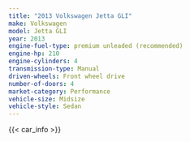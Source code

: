 ```yaml
---
title: "2013 Volkswagen Jetta GLI"
make: Volkswagen
model: Jetta GLI
year: 2013
engine-fuel-type: premium unleaded (recommended)
engine-hp: 210
engine-cylinders: 4
transmission-type: Manual
driven-wheels: Front wheel drive
number-of-doors: 4
market-category: Performance
vehicle-size: Midsize
vehicle-style: Sedan
---
```


{{< car_info >}}
